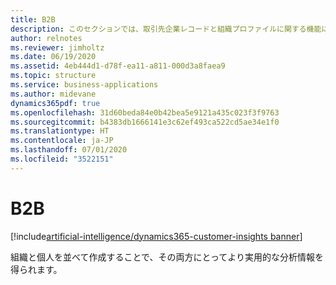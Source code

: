 ```yaml
---
title: B2B
description: このセクションでは、取引先企業レコードと組織プロファイルに関する機能について説明します。
author: relnotes
ms.reviewer: jimholtz
ms.date: 06/19/2020
ms.assetid: 4eb444d1-d78f-ea11-a811-000d3a8faea9
ms.topic: structure
ms.service: business-applications
ms.author: midevane
dynamics365pdf: true
ms.openlocfilehash: 31d60beda84e0b42bea5e9121a435c023f3f9763
ms.sourcegitcommit: b4383db1666141e3c62ef493ca522cd5ae34e1f0
ms.translationtype: HT
ms.contentlocale: ja-JP
ms.lasthandoff: 07/01/2020
ms.locfileid: "3522151"
---
```

# <a name="b2b"></a>B2B

[!include[artificial-intelligence/dynamics365-customer-insights banner](../includes/artificial-intelligence/dynamics365-customer-insights.md)]

<!--structure start-->
組織と個人を並べて作成することで、その両方にとってより実用的な分析情報を得られます。
<!--structure end-->



